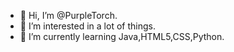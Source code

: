- 👋 Hi, I’m @PurpleTorch.
- 👀 I’m interested in a lot of things.
- 🌱 I’m currently learning Java,HTML5,CSS,Python.
